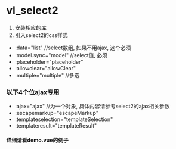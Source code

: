 # vl_select2

1. 安装相应的库
2. 引入select2的css样式

* :data="list" //select数组, 如果不用ajax, 这个必须
* :model.sync="model" //select值, 必须
* :placeholder="placeholder"
* :allowclear="allowClear"
* :multiple="multiple" //多选

### 以下4个位ajax专用

* :ajax="ajax" //为一个对象, 具体内容请参考select2的ajax相关参数
* :escapemarkup="escapeMarkup"
* :templateselection="templateSelection"
* :templateresult="templateResult"

#### 详细请看demo.vue的例子
